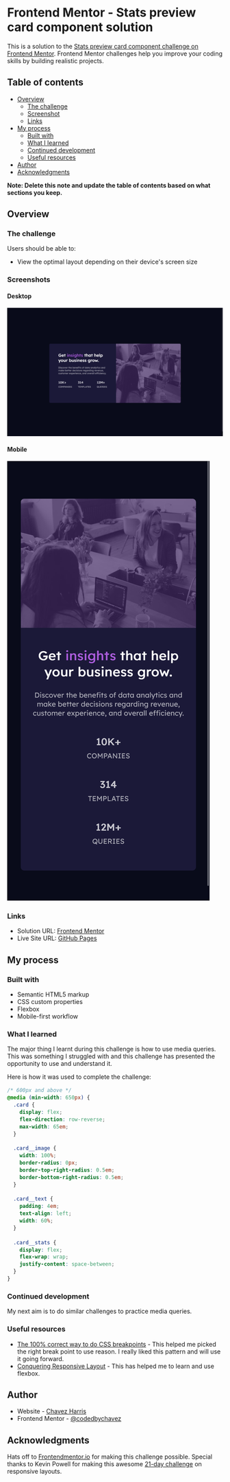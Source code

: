 # Frontend Mentor - Stats preview card component solution

This is a solution to the [Stats preview card component challenge on Frontend Mentor](https://www.frontendmentor.io/challenges/stats-preview-card-component-8JqbgoU62). Frontend Mentor challenges help you improve your coding skills by building realistic projects.

## Table of contents

- [Overview](#overview)
  - [The challenge](#the-challenge)
  - [Screenshot](#screenshot)
  - [Links](#links)
- [My process](#my-process)
  - [Built with](#built-with)
  - [What I learned](#what-i-learned)
  - [Continued development](#continued-development)
  - [Useful resources](#useful-resources)
- [Author](#author)
- [Acknowledgments](#acknowledgments)

**Note: Delete this note and update the table of contents based on what sections you keep.**

## Overview

### The challenge

Users should be able to:

- View the optimal layout depending on their device's screen size

### Screenshots

#### Desktop

![Screenshot of desktop](./screenshot_desktop.png)

#### Mobile

![Screenshot of mobile](./screenshot_mobile.png)

### Links

- Solution URL: [Frontend Mentor](https://www.frontendmentor.io/solutions/frontend-mentor-stats-preview-card-component-solution-C63X1y5a3m)
- Live Site URL: [GitHub Pages](https://codedbychavez.github.io/stats-preview-card-component/)

## My process

### Built with

- Semantic HTML5 markup
- CSS custom properties
- Flexbox
- Mobile-first workflow

### What I learned

The major thing I learnt during this challenge is how to use media queries. This was something I struggled with and this challenge has presented the opportunity to use and understand it.

Here is how it was used to complete the challenge:

```css
/* 600px and above */
@media (min-width: 650px) {
  .card {
    display: flex;
    flex-direction: row-reverse;
    max-width: 65em;
  }

  .card__image {
    width: 100%;
    border-radius: 0px;
    border-top-right-radius: 0.5em;
    border-bottom-right-radius: 0.5em;
  }

  .card__text {
    padding: 4em;
    text-align: left;
    width: 60%;
  }

  .card__stats {
    display: flex;
    flex-wrap: wrap;
    justify-content: space-between;
  }
}
```

### Continued development

My next aim is to do similar challenges to practice media queries.

### Useful resources

- [The 100% correct way to do CSS breakpoints](https://www.freecodecamp.org/news/the-100-correct-way-to-do-css-breakpoints-88d6a5ba1862/) - This helped me picked the right break point to use reason. I really liked this pattern and will use it going forward.
- [Conquering Responsive Layout](https://courses.kevinpowell.co/view/courses/conquering-responsive-layouts) - This has helped me to learn and use flexbox.

## Author

- Website - [Chavez Harris](https://www.codedbychavez.com)
- Frontend Mentor - [@codedbychavez](https://www.frontendmentor.io/profile/yourusername)

## Acknowledgments

Hats off to [Frontendmentor.io](https://www.frontendmentor.io) for making this challenge possible. Special thanks to Kevin Powell for making this awesome [21-day challenge](https://courses.kevinpowell.co/view/courses/conquering-responsive-layouts) on responsive layouts.
